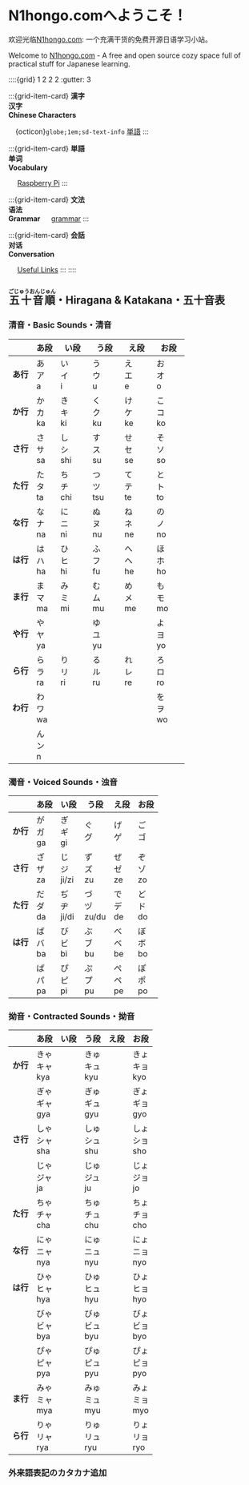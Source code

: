 # N1hongo.comへようこそ！
欢迎光临[N1hongo.com](https://n1hongo.com): 一个充满干货的免费开源日语学习小站。

Welcome to [N1hongo.com](https://n1hongo.com) - A free and open source cozy space full of practical stuff for Japanese learning.

::::{grid} 1 2 2 2
:gutter: 3

:::{grid-item-card} <span class="fa-solid fa-network-wired sd-text-info"></span> **漢字<br>汉字<br>Chinese Characters**

&emsp;{octicon}`globe;1em;sd-text-info` [単語](network-architecture/index.md)
:::

:::{grid-item-card} <span class="fa-solid fa-microchip sd-text-info"></span> **単語<br>单词<br>Vocabulary**

&emsp;<span class="fa-brands fa-raspberry-pi sd-text-info"></span> [Raspberry Pi](raspberry-pi/index.md)
:::

:::{grid-item-card} <span class="fa-solid fa-language sd-text-info"></span> **文法<br>语法<br>Grammar**
&emsp;<span class="fa-solid fa-j sd-text-info"></span> [grammar](japanese/index.md)
:::

:::{grid-item-card} <span class="fa-solid fa-book-open sd-text-info"></span> **会話<br>对话<br>Conversation**

&emsp;<span class="fa-solid fa-link sd-text-info"></span> [Useful Links](useful-links/index.md)
:::
::::

## <ruby>五十音順<rp>（</rp><rt>ごじゅうおんじゅん</rt><rp>）</rp></ruby>・Hiragana & Katakana・五十音表

### 清音・Basic Sounds・清音

|     | あ段 | い段 | う段 | え段 | お段 |
| --- | ------ | ------ | ----- | ----- | ------ |
| **あ行** | あ<br>ア<br>a | い<br>イ<br>i | う<br>ウ<br>u | え<br>エ<br>e | お<br>オ<br>o |
| **か行** | か<br>カ<br>ka | き<br>キ<br>ki | く<br>ク<br>ku | け<br>ケ<br>ke | こ<br>コ<br>ko |
| **さ行** | さ<br>サ<br>sa | し<br>シ<br>shi | す<br>ス<br>su | せ<br>セ<br>se | そ<br>ソ<br>so |
| **た行** | た<br>タ<br>ta | ち<br>チ<br>chi | つ<br>ツ<br>tsu | て<br>テ<br>te | と<br>ト<br>to |
| **な行** | な<br>ナ<br>na | に<br>ニ<br>ni | ぬ<br>ヌ<br>nu | ね<br>ネ<br>ne | の<br>ノ<br>no |
| **は行** | は<br>ハ<br>ha | ひ<br>ヒ<br>hi | ふ<br>フ<br>fu | へ<br>ヘ<br>he | ほ<br>ホ<br>ho |
| **ま行** | ま<br>マ<br>ma | み<br>ミ<br>mi | む<br>ム<br>mu | め<br>メ<br>me | も<br>モ<br>mo |
| **や行** | や<br>ヤ<br>ya | 　　　 | ゆ<br>ユ<br>yu | 　　　 | よ<br>ヨ<br>yo |
| **ら行** | ら<br>ラ<br>ra | り<br>リ<br>ri | る<br>ル<br>ru | れ<br>レ<br>re | ろ<br>ロ<br>ro |
| **わ行** | わ<br>ワ<br>wa | 　　　 | 　　　 | 　　　 | を<br>ヲ<br>wo |
| 　　 | ん<br>ン<br>n | 　　　 | 　　　 | 　　　 | 　　　 |

### 濁音・Voiced Sounds・浊音

|     | あ段 | い段 | う段 | え段 | お段 |
| --- | ------ | ------ | ----- | ----- | ------ |
| **か行** | が<br>ガ<br>ga | ぎ<br>ギ<br>gi | ぐ<br>グ<br> | げ<br>ゲ<br> | ご<br>ゴ<br> |
| **さ行** | ざ<br>ザ<br>za | じ<br>ジ<br>ji/zi | ず<br>ズ<br>zu | ぜ<br>ゼ<br>ze | ぞ<br>ゾ<br>zo |
| **た行** | だ<br>ダ<br>da | ぢ<br>ヂ<br>ji/di | づ<br>ヅ<br>zu/du | で<br>デ<br>de | ど<br>ド<br>do |
| **は行** | ば<br>バ<br>ba | び<br>ビ<br>bi | ぶ<br>ブ<br>bu | べ<br>ベ<br>be | ぼ<br>ボ<br>bo |
|  | ぱ<br>パ<br>pa | ぴ<br>ピ<br>pi | ぷ<br>プ<br>pu | ぺ<br>ペ<br>pe | ぽ<br>ポ<br>po |

### 拗音・Contracted Sounds・拗音

|     | あ段 | い段 | う段 | え段 | お段 |
| --- | ------ | ------ | ----- | ----- | ------ |
| **か行** | きゃ<br>キャ<br>kya |  | きゅ<br>キュ<br>kyu |  | きょ<br>キョ<br>kyo |
|  | ぎゃ<br>ギャ<br>gya |  | ぎゅ<br>ギュ<br>gyu |  | ぎょ<br>ギョ<br>gyo |
| **さ行** | しゃ<br>シャ<br>sha |  | しゅ<br>シュ<br>shu |  | しょ<br>ショ<br>sho |
|  | じゃ<br>ジャ<br>ja |  | じゅ<br>ジュ<br>ju |  | じょ<br>ジョ<br>jo |
| **た行** | ちゃ<br>チャ<br>cha |  | ちゅ<br>チュ<br>chu |  | ちょ<br>チョ<br>cho |
| **な行** | にゃ<br>ニャ<br>nya |  | にゅ<br>ニュ<br>nyu |  | にょ<br>ニョ<br>nyo |
| **は行** | ひゃ<br>ヒャ<br>hya |  | ひゅ<br>ヒュ<br>hyu |  | ひょ<br>ヒョ<br>hyo |
|  | びゃ<br>ビャ<br>bya |  | びゅ<br>ビュ<br>byu |  | びょ<br>ビョ<br>byo |
|  | ぴゃ<br>ピャ<br>pya |  | ぴゅ<br>ピュ<br>pyu |  | ぴょ<br>ピョ<br>pyo |
| **ま行** | みゃ<br>ミャ<br>mya |  | みゅ<br>ミュ<br>myu |  | みょ<br>ミョ<br>myo |
| **ら行** | りゃ<br>リャ<br>rya |  | りゅ<br>リュ<br>ryu |  | りょ<br>リョ<br>ryo |

### 外来語表記のカタカナ追加
